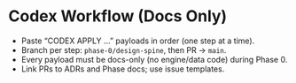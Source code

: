 # Codex Workflow (Docs Only)
- Paste “CODEX APPLY …” payloads in order (one step at a time).
- Branch per step: `phase-0/design-spine`, then PR → `main`.
- Every payload must be docs-only (no engine/data code) during Phase 0.
- Link PRs to ADRs and Phase docs; use issue templates.

